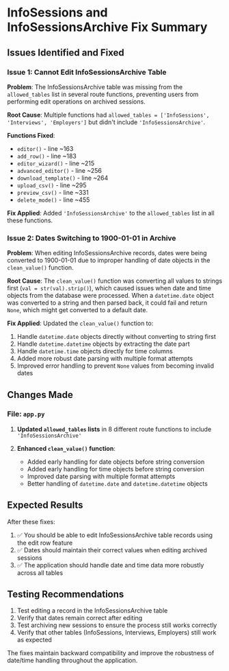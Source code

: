 # InfoSessions and InfoSessionsArchive Fix Summary

## Issues Identified and Fixed

### Issue 1: Cannot Edit InfoSessionsArchive Table
**Problem**: The InfoSessionsArchive table was missing from the `allowed_tables` list in several route functions, preventing users from performing edit operations on archived sessions.

**Root Cause**: Multiple functions had `allowed_tables = ['InfoSessions', 'Interviews', 'Employers']` but didn't include `'InfoSessionsArchive'`.

**Functions Fixed**: 
- `editor()` - line ~163
- `add_row()` - line ~183  
- `editor_wizard()` - line ~215
- `advanced_editor()` - line ~256
- `download_template()` - line ~264
- `upload_csv()` - line ~295
- `preview_csv()` - line ~331
- `delete_mode()` - line ~455

**Fix Applied**: Added `'InfoSessionsArchive'` to the `allowed_tables` list in all these functions.

### Issue 2: Dates Switching to 1900-01-01 in Archive
**Problem**: When editing InfoSessionsArchive records, dates were being converted to 1900-01-01 due to improper handling of date objects in the `clean_value()` function.

**Root Cause**: The `clean_value()` function was converting all values to strings first (`val = str(val).strip()`), which caused issues when date and time objects from the database were processed. When a `datetime.date` object was converted to a string and then parsed back, it could fail and return `None`, which might get converted to a default date.

**Fix Applied**: Updated the `clean_value()` function to:
1. Handle `datetime.date` objects directly without converting to string first
2. Handle `datetime.datetime` objects by extracting the date part
3. Handle `datetime.time` objects directly for time columns
4. Added more robust date parsing with multiple format attempts
5. Improved error handling to prevent `None` values from becoming invalid dates

## Changes Made

### File: `app.py`

1. **Updated `allowed_tables` lists** in 8 different route functions to include `'InfoSessionsArchive'`

2. **Enhanced `clean_value()` function**:
   - Added early handling for date objects before string conversion
   - Added early handling for time objects before string conversion  
   - Improved date parsing with multiple format attempts
   - Better handling of `datetime.date` and `datetime.datetime` objects

## Expected Results

After these fixes:
1. ✅ You should be able to edit InfoSessionsArchive table records using the edit row feature
2. ✅ Dates should maintain their correct values when editing archived sessions
3. ✅ The application should handle date and time data more robustly across all tables

## Testing Recommendations

1. Test editing a record in the InfoSessionsArchive table
2. Verify that dates remain correct after editing
3. Test archiving new sessions to ensure the process still works correctly
4. Verify that other tables (InfoSessions, Interviews, Employers) still work as expected

The fixes maintain backward compatibility and improve the robustness of date/time handling throughout the application.